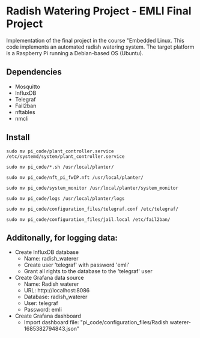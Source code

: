 # Radish Watering Project - EMLI Final Project
Implementation of the final project in the course "Embedded Linux.
This code implements an automated radish watering system.
The target platform is a Raspberry Pi running a Debian-based OS (Ubuntu).

## Dependencies
- Mosquitto
- InfluxDB
- Telegraf
- Fail2ban
- nftables
- nmcli

## Install
```
sudo mv pi_code/plant_controller.service  /etc/systemd/system/plant_controller.service
```
```
sudo mv pi_code/*.sh /usr/local/planter/
```
```
sudo mv pi_code/nft_pi_fwIP.nft /usr/local/planter/
```
```
sudo mv pi_code/system_monitor /usr/local/planter/system_monitor
```
```
sudo mv pi_code/logs /usr/local/planter/logs
```
```
sudo mv pi_code/configuration_files/telegraf.conf /etc/telegraf/
```
```
sudo mv pi_code/configuration_files/jail.local /etc/fail2ban/
```
   
## Additonally, for logging data:
- Create InfluxDB database
    - Name: radish_waterer
    - Create user 'telegraf' with password 'emli'
    - Grant all rights to the database to the 'telegraf' user
- Create Grafana data source
    - Name: Radish waterer
    - URL: http://localhost:8086
    - Database: radish_waterer
    - User: telegraf
    - Password: emli
- Create Grafana dashboard
    - Import dashboard file: "pi_code/configuration_files/Radish waterer-1685382794843.json"
